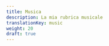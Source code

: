 ```yaml
---
title: Musica
description: La mia rubrica musicale
translationKey: music
weight: 20
draft: true
---
```


